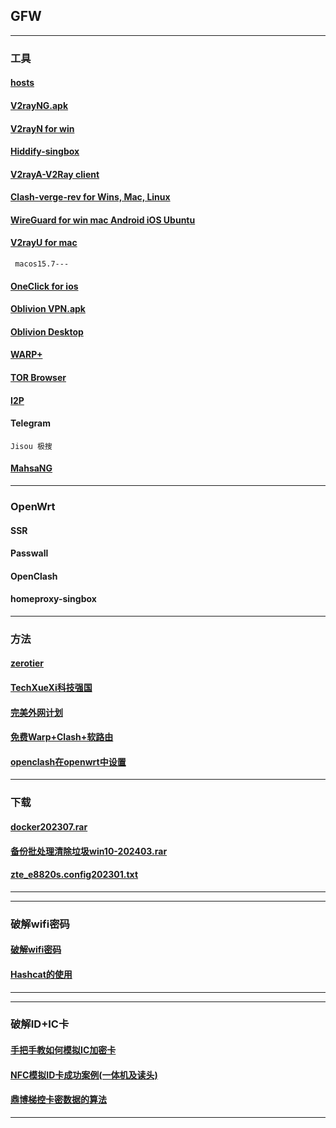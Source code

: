 ## GFW
----------------------------------------------------------------

### 工具

#### [hosts](https://mokk731.github.io/txt/hosts.txt)


#### [V2rayNG.apk](https://github.com/2dust/v2rayNG)

#### [V2rayN for win](https://github.com/2dust/v2rayN)

#### [Hiddify-singbox](https://github.com/hiddify/hiddify-app/releases)

#### [V2rayA-V2Ray client](https://github.com/v2rayA/v2rayA/releases)


#### [Clash-verge-rev for Wins, Mac, Linux](https://github.com/clash-verge-rev/clash-verge-rev)


#### [WireGuard for win mac Android iOS Ubuntu](https://www.wireguard.com/install/)

#### [V2rayU for mac](https://github.com/yanue/V2rayU) 
     macos15.7---

#### [OneClick for ios](https://apps.apple.com/us/app/oneclick-safe-easy-fast/id1545555197)



#### [Oblivion VPN.apk](https://github.com/bepass-org/oblivion/releases)

#### [Oblivion Desktop](https://github.com/bepass-org/oblivion-desktop)

#### [WARP+](https://one.one.one.one/)



#### [TOR Browser](https://www.torproject.org/zh-CN/)

#### [I2P](https://geti2p.net/zh/download)



####  Telegram
    Jisou 极搜


#### [MahsaNG](https://github.com/GFW-knocker/MahsaNG/releases)

--------------------------------------------------------------------------

###  OpenWrt


####  SSR

####  Passwall

####  OpenClash

####  homeproxy-singbox

 


--------------------------------------------------------------------------

### 方法

#### [zerotier](https://mokk731.github.io/md/zerotier)

#### [TechXueXi科技强国](https://mokk731.github.io/md/xxqg)

#### [完美外网计划](https://mokk731.github.io/txt/完美外网计划.txt)

#### [免费Warp+Clash+软路由](https://mokk731.github.io/txt/Warp+Clash+router.txt)

#### [openclash在openwrt中设置](https://mokk731.github.io/txt/openclash在openwrt中设置.txt)

--------------------------------------------------------------------------

### 下载

#### [docker202307.rar](https://mokk731.github.io/ziprar/docker202307.rar)

#### [备份批处理清除垃圾win10-202403.rar](https://mokk731.github.io/ziprar/备份批处理清除垃圾win10-202403.rar)

#### [zte_e8820s.config202301.txt](https://mokk731.github.io/txt/zte_e8820s.config202301.txt)


--------------------------------------------------------------------------


--------------------------------------------------------------------------

### 破解wifi密码

#### [破解wifi密码](https://mokk731.github.io/txt/破解wifi密码.txt)

#### [Hashcat的使用](https://mokk731.github.io/txt/Hashcat的使用.txt)


--------------------------------------------------------------------------

----------------------------------------------------------------

### 破解ID+IC卡

#### [手把手教如何模拟IC加密卡](https://mokk731.github.io/txt/mydiy/手把手教如何模拟IC加密卡.txt)

#### [NFC模拟ID卡成功案例(一体机及读头)](https://mokk731.github.io/txt/mydiy/NFC模拟ID卡成功案例(一体机及读头).txt)

#### [鼎博梯控卡密数据的算法](https://mokk731.github.io/txt/mydiy/鼎博梯控卡密数据的算法.txt)


----------------------------------------------------------------


[]()
[]()
[]()
[]()
[]()
[]()
[]()
[]()
[]()
[]()
[]()
[]()
[]()
[]()
[]()

